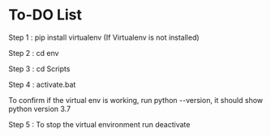 # To-DO List

Step 1 : pip install virtualenv (If Virtualenv is not installed)

Step 2 : cd env

Step 3 : cd Scripts

Step 4 : activate.bat

To confirm if the virtual env is working, run python --version, it should show python version 3.7

Step 5 : To stop the virtual environment run deactivate
